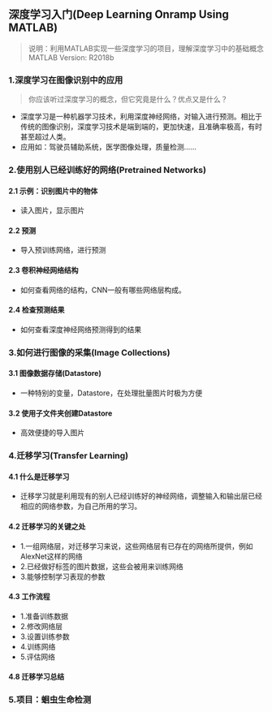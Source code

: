 ## 深度学习入门(Deep Learning Onramp Using MATLAB)

>说明：利用MATLAB实现一些深度学习的项目，理解深度学习中的基础概念<br>
>MATLAB Version: R2018b

### 1.深度学习在图像识别中的应用
> 你应该听过深度学习的概念，但它究竟是什么？优点又是什么？
- 深度学习是一种机器学习技术，利用深度神经网络，对输入进行预测。相比于传统的图像识别，深度学习技术是端到端的，更加快速，且准确率极高，有时甚至超过人类。
- 应用如：驾驶员辅助系统，医学图像处理，质量检测......

### 2.使用别人已经训练好的网络(Pretrained Networks)
#### 2.1 示例：识别图片中的物体
- 读入图片，显示图片
#### 2.2 预测
- 导入预训练网络，进行预测
#### 2.3 卷积神经网络结构
- 如何查看网络的结构，CNN一般有哪些网络层构成。
#### 2.4 检查预测结果
- 如何查看深度神经网络预测得到的结果

### 3.如何进行图像的采集(Image Collections)
#### 3.1 图像数据存储(Datastore)
- 一种特别的变量，Datastore，在处理批量图片时极为方便
#### 3.2 使用子文件夹创建Datastore
- 高效便捷的导入图片

### 4.迁移学习(Transfer Learning)
#### 4.1 什么是迁移学习
- 迁移学习就是利用现有的别人已经训练好的神经网络，调整输入和输出层已经相应的网络参数，为自己所用的学习。
#### 4.2 迁移学习的关键之处
- 1.一组网络层，对迁移学习来说，这些网络层有已存在的网络所提供，例如AlexNet这样的网络
- 2.已经做好标签的图片数据，这些会被用来训练网络
- 3.能够控制学习表现的参数
#### 4.3 工作流程
- 1.准备训练数据
- 2.修改网络层
- 3.设置训练参数
- 4.训练网络
- 5.评估网络
#### 4.8 迁移学习总结

### 5.项目：蛔虫生命检测
